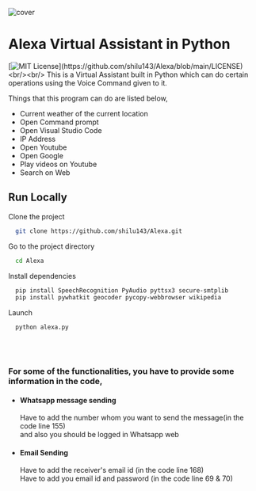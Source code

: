 ![cover](https://user-images.githubusercontent.com/33999466/180988596-7b6a199f-148c-471b-828d-c1bc702728a8.jpg)

# Alexa Virtual Assistant in Python
[![MIT License](https://img.shields.io/apm/l/atomic-design-ui.svg?)](https://github.com/shilu143/Alexa/blob/main/LICENSE)<br/><br/>
This is a Virtual Assistant built in Python which can do certain operations using the Voice Command given to it.

Things that this program can do are listed below,
 * Current weather of the current location
 * Open Command prompt
 * Open Visual Studio Code
 * IP Address 
 * Open Youtube
 * Open Google
 * Play videos on Youtube
 * Search on Web

  
## Run Locally

Clone the project

```bash
  git clone https://github.com/shilu143/Alexa.git
```

Go to the project directory

```bash
  cd Alexa
```

Install dependencies

```bash
  pip install SpeechRecognition PyAudio pyttsx3 secure-smtplib
  pip install pywhatkit geocoder pycopy-webbrowser wikipedia
```
Launch 
```bash
  python alexa.py
```
<br />
<br />

### For some of the functionalities, you have to provide some information in the code, ###
  * #### Whatsapp message sending ####
      Have to add the number whom you want to send the message(in the code line 155) <br />
      and also you should be logged in Whatsapp web
  
  * #### Email Sending ####
      Have to add the receiver's email id (in the code line 168) <br />
      Have to add you email id and password (in the code line 69 & 70)

